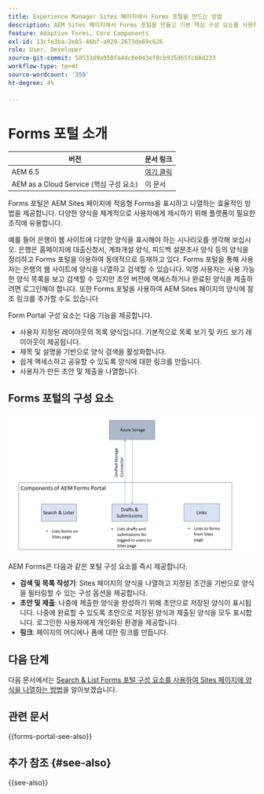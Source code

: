 ```yaml
---
title: Experience Manager Sites 페이지에서 Forms 포털을 만드는 방법
description: AEM Sites 페이지에서 Forms 포털을 만들고 기본 핵심 구성 요소를 사용하는 방법을 알아봅니다.
feature: Adaptive Forms, Core Components
exl-id: 13cfe3ba-2e85-46bf-a029-2673de69c626
role: User, Developer
source-git-commit: 58533d9a950fa4dc0e043ef8cb935d65fc68d233
workflow-type: tm+mt
source-wordcount: '359'
ht-degree: 4%

---
```



# Forms 포털 소개

| 버전 | 문서 링크 |
| -------- | ---------------------------- |
| AEM 6.5 | [여기 클릭](https://experienceleague.adobe.com/docs/experience-manager-65/forms/publish-process-aem-forms/introduction-publishing-forms.html?lang=ko) |
| AEM as a Cloud Service (핵심 구성 요소) | 이 문서 |

Forms 포털은 AEM Sites 페이지에 적응형 Forms을 표시하고 나열하는 효율적인 방법을 제공합니다. 다양한 양식을 체계적으로 사용자에게 제시하기 위해 플랫폼이 필요한 조직에 유용합니다.

예를 들어 은행이 웹 사이트에 다양한 양식을 표시해야 하는 시나리오를 생각해 보십시오. 은행은 홈페이지에 대출신청서, 계좌개설 양식, 피드백 설문조사 양식 등의 양식을 정리하고 Forms 포털을 이용하여 동태적으로 등재하고 있다. Forms 포털을 통해 사용자는 은행의 웹 사이트에 양식을 나열하고 검색할 수 있습니다. 익명 사용자는 사용 가능한 양식 목록을 보고 검색할 수 있지만 초안 버전에 액세스하거나 완료된 양식을 제출하려면 로그인해야 합니다. 또한 Forms 포털을 사용하여 AEM Sites 페이지의 양식에 참조 링크를 추가할 수도 있습니다

Form Portal 구성 요소는 다음 기능을 제공합니다.

* 사용자 지정된 레이아웃의 목록 양식입니다. 기본적으로 목록 보기 및 카드 보기 레이아웃이 제공됩니다.
* 제목 및 설명을 기반으로 양식 검색을 활성화합니다.
* 쉽게 액세스하고 공유할 수 있도록 양식에 대한 링크를 만듭니다.
* 사용자가 만든 초안 및 제출을 나열합니다.

## Forms 포털의 구성 요소

![Forms 포털의 구성 요소](/help/forms/assets/forms-portal.png)

AEM Forms은 다음과 같은 포털 구성 요소를 즉시 제공합니다.

* **검색 및 목록 작성기**: Sites 페이지의 양식을 나열하고 지정된 조건을 기반으로 양식을 필터링할 수 있는 구성 옵션을 제공합니다.
* **초안 및 제출**: 나중에 제출한 양식을 완성하기 위해 초안으로 저장된 양식이 표시됩니다. 나중에 완료할 수 있도록 초안으로 저장된 양식과 제출된 양식을 모두 표시합니다. 로그인한 사용자에게 개인화된 환경을 제공합니다.
* **링크**: 페이지의 어디에나 폼에 대한 링크를 만듭니다.

## 다음 단계

다음 문서에서는 [Search &amp; List Forms 포털 구성 요소를 사용하여 Sites 페이지에 양식을 나열하는 방법](/help/forms/list-forms-on-sites-page.md)을 알아보겠습니다.

## 관련 문서

{{forms-portal-see-also}}

## 추가 참조 {#see-also}

{{see-also}}
